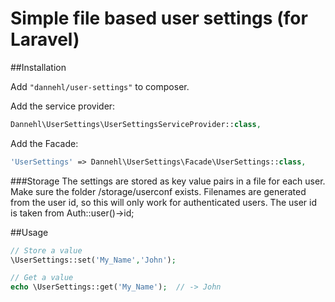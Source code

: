 # Simple file based user settings (for Laravel)


##Installation

Add `"dannehl/user-settings"` to composer.

Add the service provider:

```php
Dannehl\UserSettings\UserSettingsServiceProvider::class,
```

Add the Facade:

```php
'UserSettings' => Dannehl\UserSettings\Facade\UserSettings::class,
```
###Storage
The settings are stored as key value pairs in a file for each user.
Make sure the folder /storage/userconf exists. Filenames are generated from the user id, so this will only work for authenticated users.
The user id is taken from Auth::user()->id;

##Usage

```php
// Store a value
\UserSettings::set('My_Name','John');

// Get a value
echo \UserSettings::get('My_Name');  // -> John
```